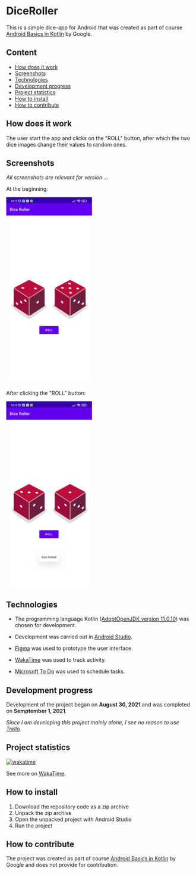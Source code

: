 # DiceRoller

This is a simple dice-app for Android that was created as part of course [Android Basics in Kotlin](https://developer.android.com/courses/android-basics-kotlin/course) by Google.

## Content

- [How does it work](#How-does-it-work)
- [Screenshots](#Screenshots)
- [Technologies](#Technologies)
- [Development progress](#Development-progress)
- [Project statistics](#Project-statistics)
- [How to install](#How-to-install)
- [How to contribute](#How-to-contribute)

## How does it work

The user start the app and clicks on the "ROLL" button, after which the two dice images change their values to random ones.

## Screenshots

*All screenshots are relevant for version ...*

At the beginning:

<img src="screenshots/screenshot_start.png" alt="screenshot_start" style="width:231px;height:500px;">

After clicking the "ROLL" button:

<img src="screenshots/screenshot_roll.png" alt="screenshot_roll" style="width:231px;height:500px;">   

## Technologies

- The programming language Kotlin ([AdoptOpenJDK version 11.0.10](https://adoptopenjdk.net/)) was chosen for development.

- Development was carried out in [Android Studio](https://developer.android.com/studio/).

- [Figma](https://www.figma.com/) was used to prototype the user interface.

- [WakaTime](https://wakatime.com/) was used to track activity.

- [Microsoft To Do](https://todo.microsoft.com/tasks/) was used to schedule tasks.

## Development progress

Development of the project began on **August 30, 2021** and was completed on **Semptember 1, 2021**.

*Since I am developing this project mainly alone, I see no reason to use [Trello](https://trello.com/).*

## Project statistics

[![wakatime](https://wakatime.com/badge/github/VitasSalvantes/DiceRoller.svg)](https://wakatime.com/badge/github/VitasSalvantes/DiceRoller)

See more
on [WakaTime](https://wakatime.com/@VitasSalvantes/projects/yewzbukwdl).

## How to install

1. Download the repository code as a zip archive
2. Unpack the zip archive
3. Open the unpacked project with Android Studio
4. Run the project

## How to contribute

The project was created as part of course [Android Basics in Kotlin](https://developer.android.com/courses/android-basics-kotlin/course) by Google and does not provide for contribution.
